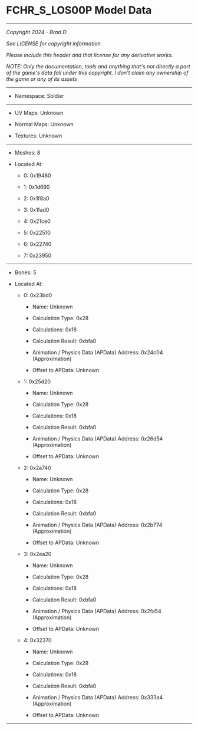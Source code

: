 # FCHR_S_LOS00P Model Data

---

*Copyright 2024 - Brad D*

*See LICENSE for copyright information.*

*Please include this header and that license for any derivative works.*

*NOTE: Only the documentation, tools and anything that's not directly a part of the game's data fall under this copyright. I don't claim any ownership of the game or any of its assets*

---

* Namespace: Soldier

---

* UV Maps: Unknown

* Normal Maps: Unknown

* Textures: Unknown

---

* Meshes: 8

* Located At:

  * 0: 0x19480

  * 1: 0x1d690

  * 2: 0x1f8a0

  * 3: 0x1fad0

  * 4: 0x21ce0

  * 5: 0x22510

  * 6: 0x22740

  * 7: 0x23950

---

* Bones: 5

* Located At:

  * 0: 0x23bd0

    * Name: Unknown

    * Calculation Type: 0x28

    * Calculations: 0x18

    * Calculation Result: 0xbfa0

    * Animation / Physics Data (APData) Address: 0x24c04 (Approximation)

    * Offset to APData: Unknown

  * 1: 0x25d20

    * Name: Unknown

    * Calculation Type: 0x28

    * Calculations: 0x18

    * Calculation Result: 0xbfa0

    * Animation / Physics Data (APData) Address: 0x26d54 (Approximation)

    * Offset to APData: Unknown

  * 2: 0x2a740

    * Name: Unknown

    * Calculation Type: 0x28

    * Calculations: 0x18

    * Calculation Result: 0xbfa0

    * Animation / Physics Data (APData) Address: 0x2b774 (Approximation)

    * Offset to APData: Unknown

  * 3: 0x2ea20

    * Name: Unknown

    * Calculation Type: 0x28

    * Calculations: 0x18

    * Calculation Result: 0xbfa0

    * Animation / Physics Data (APData) Address: 0x2fa54 (Approximation)

    * Offset to APData: Unknown

  * 4: 0x32370

    * Name: Unknown

    * Calculation Type: 0x28

    * Calculations: 0x18

    * Calculation Result: 0xbfa0

    * Animation / Physics Data (APData) Address: 0x333a4 (Approximation)

    * Offset to APData: Unknown

---

